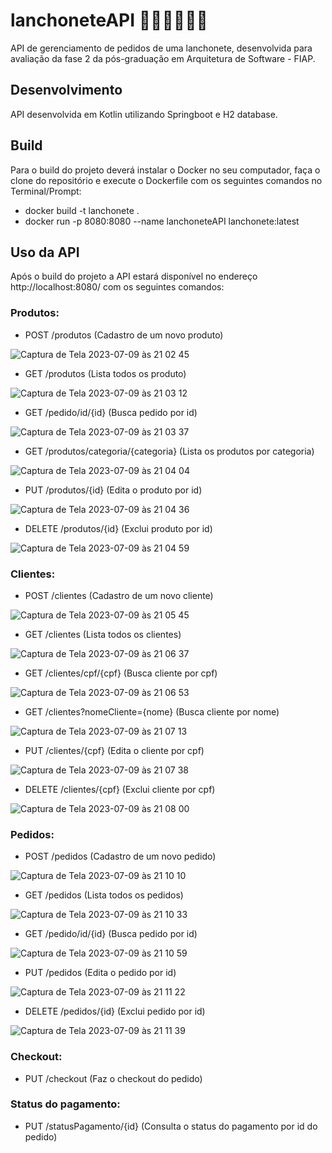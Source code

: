 # lanchoneteAPI 🍔🥤🍟🍗🌭🥪

API de gerenciamento de pedidos de uma lanchonete, desenvolvida para avaliação da fase 2 da pós-graduação em Arquitetura de Software - FIAP.


## Desenvolvimento

API desenvolvida em Kotlin utilizando Springboot e H2 database.


## Build

Para o build do projeto deverá instalar o Docker no seu computador, faça o clone do repositório e execute o Dockerfile com os seguintes comandos no Terminal/Prompt:
- docker build -t lanchonete .
- docker run -p 8080:8080 --name lanchoneteAPI lanchonete:latest


## Uso da API

Após o build do projeto a API estará disponível no endereço http://localhost:8080/ com os seguintes comandos:


### Produtos:

- POST /produtos (Cadastro de um novo produto)

![Captura de Tela 2023-07-09 às 21 02 45](https://github.com/rcleandro/lanchonete/assets/60019021/533861cc-d7a4-453d-ace4-9c5996109b03)


- GET /produtos (Lista todos os produto)

![Captura de Tela 2023-07-09 às 21 03 12](https://github.com/rcleandro/lanchonete/assets/60019021/667bd636-7571-4725-b759-7b4febb6fe08)


- GET /pedido/id/{id} (Busca pedido por id)

![Captura de Tela 2023-07-09 às 21 03 37](https://github.com/rcleandro/lanchonete/assets/60019021/a8bec5a1-417a-48bd-b72e-0957705d76a2)


- GET /produtos/categoria/{categoria} (Lista os produtos por categoria)

![Captura de Tela 2023-07-09 às 21 04 04](https://github.com/rcleandro/lanchonete/assets/60019021/287a5f5d-1d35-429a-9f4c-312158d4dbc2)


- PUT /produtos/{id} (Edita o produto por id) 

![Captura de Tela 2023-07-09 às 21 04 36](https://github.com/rcleandro/lanchonete/assets/60019021/4ff10261-b2ad-4889-bf3f-a88702e31384)


- DELETE /produtos/{id} (Exclui produto por id)

![Captura de Tela 2023-07-09 às 21 04 59](https://github.com/rcleandro/lanchonete/assets/60019021/930f9f45-7988-454c-89ec-ae7249a8742f)



### Clientes:

- POST /clientes (Cadastro de um novo cliente)

![Captura de Tela 2023-07-09 às 21 05 45](https://github.com/rcleandro/lanchonete/assets/60019021/38d7799d-b33e-4d7f-8d6f-059f2ebb8d49)


- GET /clientes (Lista todos os clientes)

![Captura de Tela 2023-07-09 às 21 06 37](https://github.com/rcleandro/lanchonete/assets/60019021/89021ef9-518b-4d47-a2d8-a51045754cd8)


- GET /clientes/cpf/{cpf} (Busca cliente por cpf)

![Captura de Tela 2023-07-09 às 21 06 53](https://github.com/rcleandro/lanchonete/assets/60019021/bf36dc04-b104-41ee-b83d-6db7d2e025d2)


- GET /clientes?nomeCliente={nome} (Busca cliente por nome)

![Captura de Tela 2023-07-09 às 21 07 13](https://github.com/rcleandro/lanchonete/assets/60019021/46c32e94-ba00-43d1-aa76-d8b2c53d45ef)


- PUT /clientes/{cpf} (Edita o cliente por cpf)

![Captura de Tela 2023-07-09 às 21 07 38](https://github.com/rcleandro/lanchonete/assets/60019021/cfbae1dc-5735-4155-89eb-4eb215471f75)


- DELETE /clientes/{cpf} (Exclui cliente por cpf)

![Captura de Tela 2023-07-09 às 21 08 00](https://github.com/rcleandro/lanchonete/assets/60019021/2d17f54e-cbe7-43e3-a36f-10a02da2cb2c)



### Pedidos:

- POST /pedidos (Cadastro de um novo pedido)

![Captura de Tela 2023-07-09 às 21 10 10](https://github.com/rcleandro/lanchonete/assets/60019021/82434e61-62c1-472a-bea9-2d7513b718f6)


- GET /pedidos (Lista todos os pedidos)

![Captura de Tela 2023-07-09 às 21 10 33](https://github.com/rcleandro/lanchonete/assets/60019021/04759652-500d-4366-861a-9c5284061dae)


- GET /pedido/id/{id} (Busca pedido por id)

![Captura de Tela 2023-07-09 às 21 10 59](https://github.com/rcleandro/lanchonete/assets/60019021/86e6af34-0829-4bb0-802a-61ba5fc8710d)


- PUT /pedidos (Edita o pedido por id)

![Captura de Tela 2023-07-09 às 21 11 22](https://github.com/rcleandro/lanchonete/assets/60019021/ed2dac44-b5cd-4fcc-b855-8078126fd52f)


- DELETE /pedidos/{id} (Exclui pedido por id)

![Captura de Tela 2023-07-09 às 21 11 39](https://github.com/rcleandro/lanchonete/assets/60019021/d99ce853-af81-453c-b000-8871354792a9)



### Checkout:


- PUT /checkout (Faz o checkout do pedido)



### Status do pagamento:


- PUT /statusPagamento/{id} (Consulta o status do pagamento por id do pedido)



